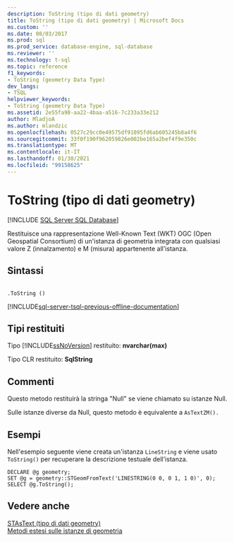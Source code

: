 ```yaml
---
description: ToString (tipo di dati geometry)
title: ToString (tipo di dati geometry) | Microsoft Docs
ms.custom: ''
ms.date: 08/03/2017
ms.prod: sql
ms.prod_service: database-engine, sql-database
ms.reviewer: ''
ms.technology: t-sql
ms.topic: reference
f1_keywords:
- ToString (geometry Data Type)
dev_langs:
- TSQL
helpviewer_keywords:
- ToString (geometry Data Type)
ms.assetid: 2e55fa98-aa22-4baa-a516-7c233a33e212
author: MladjoA
ms.author: mlandzic
ms.openlocfilehash: 0527c29cc0e49575df91095fd6ab605245b8a4f6
ms.sourcegitcommit: 33f0f190f962059826e002be165a2bef4f9e350c
ms.translationtype: MT
ms.contentlocale: it-IT
ms.lasthandoff: 01/30/2021
ms.locfileid: "99158625"
---
```

# <a name="tostring-geometry-data-type"></a>ToString (tipo di dati geometry)
[!INCLUDE [SQL Server SQL Database](../../includes/applies-to-version/sql-asdb.md)]

Restituisce una rappresentazione Well-Known Text (WKT) OGC (Open Geospatial Consortium) di un'istanza di geometria integrata con qualsiasi valore Z (innalzamento) e M (misura) appartenente all'istanza.
  
## <a name="syntax"></a>Sintassi  
  
```  
  
.ToString ()  
```  
  
[!INCLUDE[sql-server-tsql-previous-offline-documentation](../../includes/sql-server-tsql-previous-offline-documentation.md)]

## <a name="return-types"></a>Tipi restituiti
 Tipo [!INCLUDE[ssNoVersion](../../includes/ssnoversion-md.md)] restituito: **nvarchar(max)**  
  
 Tipo CLR restituito: **SqlString**  
  
## <a name="remarks"></a>Commenti  
 Questo metodo restituirà la stringa "Null" se viene chiamato su istanze Null.  
  
 Sulle istanze diverse da Null, questo metodo è equivalente a `AsTextZM().`  
  
## <a name="examples"></a>Esempi  
 Nell'esempio seguente viene creata un'istanza `LineString` e viene usato `ToString()` per recuperare la descrizione testuale dell'istanza.  
  
```  
DECLARE @g geometry;  
SET @g = geometry::STGeomFromText('LINESTRING(0 0, 0 1, 1 0)', 0);  
SELECT @g.ToString();  
```  
  
## <a name="see-also"></a>Vedere anche  
 [STAsText &#40;tipo di dati geometry&#41;](../../t-sql/spatial-geometry/stastext-geometry-data-type.md)   
 [Metodi estesi sulle istanze di geometria](../../t-sql/spatial-geometry/extended-methods-on-geometry-instances.md)  
  
  


